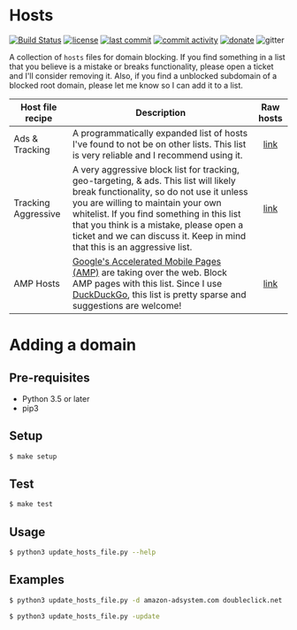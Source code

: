 # Hosts

[![Build Status](https://travis-ci.org/lightswitch05/hosts.svg?branch=master)](https://travis-ci.org/lightswitch05/hosts)
[![license](https://img.shields.io/github/license/lightswitch05/hosts.svg)](https://github.com/lightswitch05/hosts/blob/master/LICENSE)
[![last commit](https://img.shields.io/github/last-commit/lightswitch05/hosts.svg)](https://github.com/lightswitch05/hosts/commits/master)
[![commit activity](https://img.shields.io/github/commit-activity/y/lightswitch05/hosts.svg)](https://github.com/lightswitch05/hosts/commits/master)
[![donate](https://img.shields.io/badge/Donate-EFF-orange.svg)](https://supporters.eff.org/donate)
![gitter](https://img.shields.io/gitter/room/lightswitch05/hosts.svg)

A collection of `hosts` files for domain blocking. If you find something in a list that you believe is a mistake or breaks functionality, please open a ticket and I'll consider removing it. Also, if you find a unblocked subdomain of a blocked root domain, please let me know so I can add it to a list.

Host file recipe | Description | Raw hosts
---------------- | ----------- |:---------:
Ads & Tracking | A programmatically expanded list of hosts I've found to not be on other lists. This list is very reliable and I recommend using it. | [link](https://www.github.developerdan.com/hosts/lists/ads-and-tracking-extended.txt)
Tracking Aggressive | A very aggressive block list for tracking, geo-targeting, & ads. This list will likely break functionality, so do not use it unless you are willing to maintain your own whitelist. If you find something in this list that you think is a mistake, please open a ticket and we can discuss it. Keep in mind that this is an aggressive list. | [link](https://www.github.developerdan.com/hosts/lists/tracking-aggressive-extended.txt)
AMP Hosts | [Google's Accelerated Mobile Pages (AMP)](https://www.theregister.co.uk/2017/05/19/open_source_insider_google_amp_bad_bad_bad/) are taking over the web. Block AMP pages with this list. Since I use [DuckDuckGo](https://duckduckgo.com/), this list is pretty sparse and suggestions are welcome! | [link](https://www.github.developerdan.com/hosts/lists/amp-hosts-extended.txt)

# Adding a domain

## Pre-requisites

* Python 3.5 or later
* pip3

## Setup

```bash
$ make setup
```

## Test

```bash
$ make test
```

## Usage
```bash
$ python3 update_hosts_file.py --help
```

## Examples

```bash
$ python3 update_hosts_file.py -d amazon-adsystem.com doubleclick.net
```

```bash
$ python3 update_hosts_file.py -update
```
